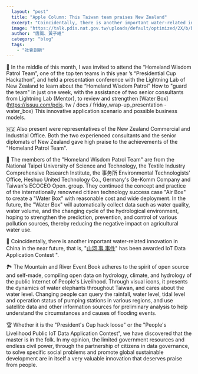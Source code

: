 ```yaml
---
  layout: "post"
  title: "Apple Column: This Taiwan team praises New Zealand"
  excerpt: "Coincidentally, there is another important water-related innovation in China recently, which is the \"Mountain and River Event Book\"."
  image: "https://talk.pdis.nat.gov.tw/uploads/default/optimized/2X/b/bb375b329c3db06919d997e90a9b437dc6a683c2_2_1380x776.jpeg"
  author: "唐鳳、黃子維"
  category: "blog"
  tags: 
    - "社會創新"
---
```



 🏡 In the middle of this month, I was invited to attend the “Homeland Wisdom Patrol Team”, one of the top ten teams in this year ’s “Presidential Cup Hackathon”, and held a presentation conference with the Lightning Lab of New Zealand to learn about the “Homeland Wisdom Patrol” How to "guard the team" in just one week, with the assistance of two senior consultants from Lightning Lab (Mentor), to review and strengthen [Water Box](https://issuu.com/pdis. tw / docs / friday_wrap-up_presentation _-_ water_box) This innovative application scenario and possible business models. 

 🇳🇿 Also present were representatives of the New Zealand Commercial and Industrial Office. Both the two experienced consultants and the senior diplomats of New Zealand gave high praise to the achievements of the "Homeland Patrol Team". 

 🌾 The members of the "Homeland Wisdom Patrol Team" are from the National Taipei University of Science and Technology, the Textile Industry Comprehensive Research Institute, the 事务所 Environmental Technologists' Office, Heshuo United Technology Co., Germany's Ge-Komm Company and Taiwan's ECOCEO Open. group. They continued the concept and practice of the internationally renowned citizen technology success case "Air Box" to create a "Water Box" with reasonable cost and wide deployment. In the future, the "Water Box" will automatically collect data such as water quality, water volume, and the changing cycle of the hydrological environment, hoping to strengthen the prediction, prevention, and control of various pollution sources, thereby reducing the negative impact on agricultural water use. 

 💯 Coincidentally, there is another important water-related innovation in China in the near future, that is, "[山河 事 事件](https://riverlog.lass-net.org/)" has been awarded IoT Data Application Contest ". 

 🏞️ The Mountain and River Event Book adheres to the spirit of open source and self-made, compiling open data on hydrology, climate, and hydrology of the public Internet of People's Livelihood. Through visual icons, it presents the dynamics of water elephants throughout Taiwan, and cares about the water level. Changing people can query the rainfall, water level, tidal level and operation status of pumping stations in various regions, and use satellite data and other information sources for preliminary analysis to help understand the circumstances and causes of flooding events. 

 🏆 Whether it is the "President's Cup hack loose" or the "People's Livelihood Public IoT Data Application Contest", we have discovered that the master is in the folk. In my opinion, the limited government resources and endless civil power, through the partnership of citizens in data governance, to solve specific social problems and promote global sustainable development are in itself a very valuable innovation that deserves praise from people. 
